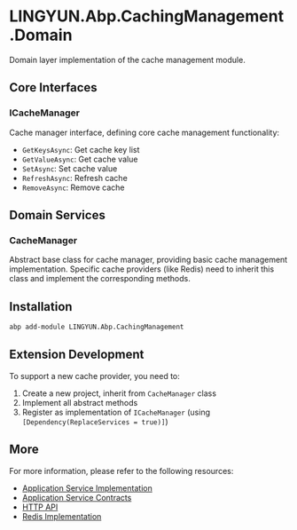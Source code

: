 # LINGYUN.Abp.CachingManagement.Domain

Domain layer implementation of the cache management module.

## Core Interfaces

### ICacheManager

Cache manager interface, defining core cache management functionality:

* `GetKeysAsync`: Get cache key list
* `GetValueAsync`: Get cache value
* `SetAsync`: Set cache value
* `RefreshAsync`: Refresh cache
* `RemoveAsync`: Remove cache

## Domain Services

### CacheManager

Abstract base class for cache manager, providing basic cache management implementation. Specific cache providers (like Redis) need to inherit this class and implement the corresponding methods.

## Installation

```bash
abp add-module LINGYUN.Abp.CachingManagement
```

## Extension Development

To support a new cache provider, you need to:

1. Create a new project, inherit from `CacheManager` class
2. Implement all abstract methods
3. Register as implementation of `ICacheManager` (using `[Dependency(ReplaceServices = true)]`)

## More

For more information, please refer to the following resources:

* [Application Service Implementation](../LINGYUN.Abp.CachingManagement.Application/README.EN.md)
* [Application Service Contracts](../LINGYUN.Abp.CachingManagement.Application.Contracts/README.EN.md)
* [HTTP API](../LINGYUN.Abp.CachingManagement.HttpApi/README.EN.md)
* [Redis Implementation](../LINGYUN.Abp.CachingManagement.StackExchangeRedis/README.EN.md)
